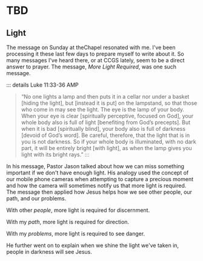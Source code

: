 # TBD

## Light

The message on Sunday at theChapel resonated with me. I've been processing it these last few days to prepare myself to write about it. So many messages I've heard there, or at CCGS lately, seem to be a direct answer to prayer. The message, *More Light Required*, was one such message.

::: details Luke 11:33-36 AMP
> “No one lights a lamp and then puts it in a cellar nor under a basket [hiding the light], but [instead it is put] on the lampstand, so that those who come in may see the light. The eye is the lamp of your body. When your eye is clear [spiritually perceptive, focused on God], your whole body also is full of light [benefiting from God’s precepts]. But when it is bad [spiritually blind], your body also is full of darkness [devoid of God’s word]. Be careful, therefore, that the light that is in you is not darkness. So if your whole body is illuminated, with no dark part, it will be entirely bright [with light], as when the lamp gives you light with its bright rays.”
:::

In his message, Pastor Jason talked about how we can miss something important if we don't have enough light. His analogy used the concept of our mobile phone cameras when attempting to capture a precious moment and how the camera will sometimes notify us that more light is required. The message then applied how Jesus helps how we see other people, our path, and our problems.

With other *people*, more light is required for discernment.

With my *path*, more light is required for direction.

With my *problems*, more light is required to see danger.

He further went on to explain when we shine the light we've taken in, people in darkness will see Jesus.

